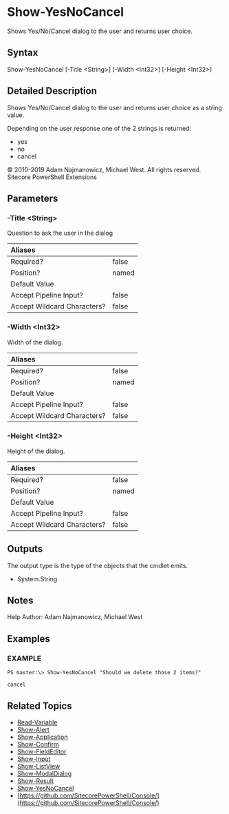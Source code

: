 # Show-YesNoCancel

Shows Yes/No/Cancel dialog to the user and returns user choice.

## Syntax

Show-YesNoCancel \[-Title &lt;String&gt;\] \[-Width &lt;Int32&gt;\] \[-Height &lt;Int32&gt;\]

## Detailed Description

Shows Yes/No/Cancel dialog to the user and returns user choice as a string value.

Depending on the user response one of the 2 strings is returned:

* yes
* no
* cancel 

© 2010-2019 Adam Najmanowicz, Michael West. All rights reserved. Sitecore PowerShell Extensions

## Parameters

### -Title  &lt;String&gt;

Question to ask the user in the dialog

| Aliases |  |
| :--- | :--- |
| Required? | false |
| Position? | named |
| Default Value |  |
| Accept Pipeline Input? | false |
| Accept Wildcard Characters? | false |

### -Width  &lt;Int32&gt;

Width of the dialog.

| Aliases |  |
| :--- | :--- |
| Required? | false |
| Position? | named |
| Default Value |  |
| Accept Pipeline Input? | false |
| Accept Wildcard Characters? | false |

### -Height  &lt;Int32&gt;

Height of the dialog.

| Aliases |  |
| :--- | :--- |
| Required? | false |
| Position? | named |
| Default Value |  |
| Accept Pipeline Input? | false |
| Accept Wildcard Characters? | false |

## Outputs

The output type is the type of the objects that the cmdlet emits.

* System.String 

## Notes

Help Author: Adam Najmanowicz, Michael West

## Examples

### EXAMPLE

```text
PS master:\> Show-YesNoCancel "Should we delete those 2 items?"

cancel
```

## Related Topics

* [Read-Variable](read-variable.md)
* [Show-Alert](show-alert.md)
* [Show-Application](show-application.md)
* [Show-Confirm](show-confirm.md)
* [Show-FieldEditor](show-fieldeditor.md)
* [Show-Input](show-input.md)
* [Show-ListView](show-listview.md)
* [Show-ModalDialog](show-modaldialog.md)
* [Show-Result](show-result.md)
* [Show-YesNoCancel](show-yesnocancel.md)
* [https://github.com/SitecorePowerShell/Console/](https://github.com/SitecorePowerShell/Console/) 


